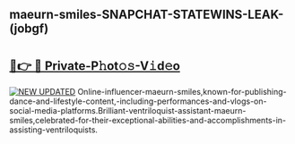 ## maeurn-smiles-SNAPCHAT-STATEWINS-LEAK-(jobgf)


# <h2><a href="https://mediaupload.pro?-20M">🔗👉 🔴 Private-P𝚑ot𝚘𝚜-V𝚒d𝚎o</a></h2>

[![NEW UPDATED](https://i.imgur.com/0qMVB7G.gif)](https://mediaupload.pro?-20M)
Online-influencer-maeurn-smiles,known-for-publishing-dance-and-lifestyle-content,-including-performances-and-vlogs-on-social-media-platforms.Brilliant-ventriloquist-assistant-maeurn-smiles,celebrated-for-their-exceptional-abilities-and-accomplishments-in-assisting-ventriloquists.  